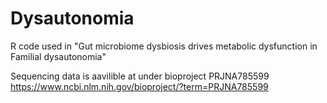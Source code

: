 # Dysautonomia
R code used in "Gut microbiome dysbiosis drives metabolic dysfunction in Familial dysautonomia"

Sequencing data is aavilible at under bioproject PRJNA785599 https://www.ncbi.nlm.nih.gov/bioproject/?term=PRJNA785599



